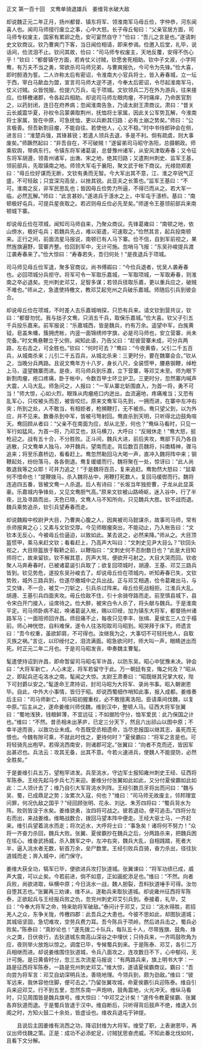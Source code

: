 正文 第一百十回　文鸯单骑退雄兵　姜维背水破大敌 

却说魏正元二年正月，扬州都督、镇东将军、领淮南军马毋丘俭，字仲恭，河东闻喜人也。闻司马师擅行废立之事，心中大怒。长子毋丘甸曰：“父亲官居方面，司马师专权废主，国家有累卵之危，安可宴然自守？”俭曰：“吾儿之言是也。”遂请刺史文钦商议。钦乃曹爽门下客，当日闻俭相请，即来参谒。俭邀入后堂，礼毕，说话间，俭流泪不止。钦问其故，俭曰：“司马师专权废主，天地反覆，安得不伤心乎！”钦曰：“都督镇守方面，若肯仗义讨贼，钦愿舍死相助。钦中子文淑，小字阿鸯，有万夫不当之勇，常欲杀司马师兄弟，与曹爽报仇，今可令为先锋。”俭大喜，即时酹酒为誓。二人诈称太后有密诏，令淮南大小官兵将士，皆入寿春城，立一坛于西，宰白马歃血为盟，宣言司马师大逆不道，今奉太后密诏，令尽起淮南军马，仗义讨贼。众皆悦服。俭提六万兵，屯于项城。文钦领兵二万在外为游兵，往来接应。俭移檄诸郡，令各起兵相助。却说司马师左眼肉瘤，不时痛痒，乃命医官割之，以药封闭，连日在府养病；忽闻淮南告急，乃请太尉王肃商议。肃曰：“昔关云长威震华夏，孙权令吕蒙袭取荆州，抚恤将士家属，因此关公军势瓦解，今淮南将士家属，皆在中原，可急抚恤，更以兵断其归路：必有土崩之势矣。”师曰：“公言极善。但吾新割目瘤，不能自往。若使他人，心又不稳。”时中书侍郎钟会在侧，进言曰：“淮楚兵强，其锋甚锐；若遣人领兵去退，多是不利。倘有疏虞，则大事废矣。”师蹶然起曰：“非吾自在，不可破贼！”遂留弟司马昭守洛阳，总摄朝政。师乘软舆，带病东行。令镇东将军诸葛诞，总督豫州诸军，从安风津取寿春；又令征东将军胡遵，领青州诸军，出谯、宋之地，绝其归路；又遣荆州刺史、监军王基，领前部兵，先取镇南之地。师领大军屯于襄阳，聚文武于帐下商议。光禄勋郑袤曰：“毋丘俭好谋而无断，文钦有勇而无智。今大军出其不意，江、淮之卒锐气正盛，不可轻敌；只宜深沟高垒，以挫其锐。此亚夫之长策也。”监军王基曰：“不可。淮南之反，非军民思乱也；皆因毋丘俭势力所逼，不得已而从之。若大军一临，必然瓦解。”师曰：“此言甚妙。”遂进兵于濦水之上，中军屯于濦桥。基曰：“南顿极好屯兵，可提兵星夜取之。若迟则毋丘俭必先至矣。”师遂令王基领前部兵来南顿城下寨。

却说毋丘俭在项城，闻知司马师自来，乃聚众商议。先锋葛雍曰：“南顿之地，依山傍水，极好屯兵；若魏兵先占，难以驱遣，可速取之。”俭然其言，起兵投南顿来。正行之间，前面流星马报说，南顿已有人马下寨。俭不信，自到军前视之，果然旌旗遍野，营寨齐整。俭回到军中，无计可施。忽哨马飞报：“东吴孙峻提兵渡江袭寿春来了。”俭大惊曰：“寿春若失，吾归何处！”是夜退兵于项城。

司马师见毋丘俭军退，聚多官商议。尚书傅嘏曰：“今俭兵退者，忧吴人袭寿春也。必回项城分兵拒守。将军可令一军取乐嘉城，一军取项城，一军取寿春，则淮南之卒必退矣。兖州刺史邓艾，足智多谋；若领兵径取乐嘉，更以重兵应之，破贼不难也。”师从之，急遣使持檄文，教邓艾起兖州之兵破乐嘉城。师随后引兵到彼会合。

却说毋丘俭在项城，不时差人去乐嘉城哨探，只恐有兵来。请文钦到营共议，钦曰：“都督勿忧。我与拙子文鸯，只消五千兵，取保乐嘉城。”俭大喜。钦父子引五千兵投乐嘉来。前军报说：“乐嘉城西，皆是魏兵，约有万余。遥望中军，白旄黄钺，皂盖朱幡，簇拥虎帐，内竖一面锦绣帅字旗，必是司马师也，安立营寨，尚未完备。”时文鸯悬鞭立于父侧，闻知此语，乃告父曰：“趁彼营寨未成，可分兵两路，左右击之，可全胜也。”钦曰：“何时可去？”鸯曰：“今夜黄昏，父引二千五百兵，从城南杀来；儿引二千五百兵，从城北杀来：三更时分，要在魏寨会合。”钦从之，当晚分兵两路。且说文鸯年方十八岁，身长八尺，全装惯甲，腰悬钢鞭，绰枪上马，遥望魏寨而进。是夜，司马师兵到乐嘉，立下营寨，等邓艾未至。师为眼下新割肉瘤，疮口疼痛，卧于帐中，令数百甲士环立护卫。三更时分，忽然寨内喊声大震，人马大乱。师急问之，人报曰：“一军从寨北斩围直入，为首一将，勇不可当！”师大惊，心如火烈，眼珠从肉瘤疮口内迸出，血流遍地，疼痛难当；又恐有乱军心，只咬被头而忍，被皆咬烂。原来文鸯军马先到，一拥而进，在寨中左冲右突；所到之处，人不敢当，有相拒者，枪搠鞭打，无不被杀。鸯只望父到，以为外应，并不见来。数番杀到中军，皆被弓弩射回。鸯直杀到天明，只听得北边鼓角喧天。鸯回顾从者曰：“父亲不在南面为应，却从北至，何也？”鸯纵马看时，只见一军行如猛风，为首一将，乃邓艾也，跃马横刀，大呼曰：“反贼休走！”鸯大怒，挺枪迎之。战有五十合，不分胜败。正斗间，魏兵大进，前后夹攻，鸯部下兵乃各自逃散，只文鸯单人独马，冲开魏兵，望南而走。背后数百员魏将，抖擞精神，骤马追来；将至乐嘉桥边，看看赶上。鸯忽然勒回马大喝一声，直冲入魏将阵中来；钢鞭起处，纷纷落马，各各倒退。鸯复缓缓而行。魏将聚在一处，惊讶曰：“此人尚敢退我等之众耶！可并力追之！”于是魏将百员，复来追赶。鸯勃然大怒曰：“鼠辈何不惜命也！”提鞭拨马，杀入魏将丛中，用鞭打死数人，复回马缓辔而行。魏将连追四五番，皆被文鸯一人杀退。后人有诗曰：“长坂当年独拒曹，子龙从此显英豪。乐嘉城内争锋处，又见文鸯胆气高。”原来文钦被山路崎岖，迷入谷中，行了半夜，比及寻路而出，天色已晓，文鸯人马不知所向，只见魏兵大胜。钦不战而退。魏兵乘势追杀，钦引兵望寿春而走。

却说魏殿中校尉尹大目，乃曹爽心腹之人，因爽被司马懿谋杀，故事司马师，常有杀师报爽之心；又素与文钦交厚。今见师眼瘤突出，不能动止，乃入帐告曰：“文钦本无反心，今被毋丘俭逼迫，以致如此。某去说之，必然来降。”师从之。大目顶盔惯甲，乘马来赶文钦；看看赶上，乃高声大叫曰：“文刺史见尹大目么？”钦回头视之，大目除盔放于鞍鞒之前，以鞭指曰：“文刺史何不忍耐数日也？”此是大目知师将亡，故来留钦。钦不解其意，厉声大骂，便欲开弓射之。大目大哭而回。钦收聚人马奔寿春时，已被诸葛诞引兵取了；欲复回项城时，胡遵、王基、邓艾三路兵皆到。钦见势危，遂投东吴孙峻去了。却说毋丘俭在项城内，听知寿春已失，文钦势败，城外三路兵到，俭遂尽撤城中之兵出战。正与邓艾相遇，俭令葛雍出马，与艾交锋，不一合，被艾一刀斩之，引兵杀过阵来。毋丘俭死战相拒。江淮兵大乱。胡遵、王基引兵四面夹攻。毋丘俭敌不住，引十余骑夺路而走。前至慎县城下，县令宋白开门接入，设席待之。俭大醉，被宋白令人杀了，将头献与魏兵。于是淮南平定。司马师卧病不起，唤诸葛诞入帐，赐以印绶，加为镇东大将军，都督扬州诸路军马；一面班师回许昌。师目痛不止，每夜只见李丰、张缉、夏侯玄三人立于榻前。师心神恍惚，自料难保，遂令人往洛阳取司马昭到。昭哭拜于床下。师遗言曰：“吾今权重，虽欲卸肩，不可得也。汝继我为之，大事切不可轻托他人，自取灭族之祸。”言讫，以印绶付之，泪流满面。昭急欲问时，师大叫一声，眼睛迸出而死。时正元二年二月也。于是司马昭发丧，申奏魏主曹髦。

髦遣使持诏到许昌，即命暂留司马昭屯军许昌，以防东吴。昭心中犹豫未决。钟会曰：“大将军新亡，人心未定，将军若留守于此。万一朝廷有变，悔之何及？”昭从之，即起兵还屯洛水之南。髦闻之大惊。太尉王肃奏曰：“昭既继其兄掌大权，陛下可封爵以安之。”髦遂命王肃持诏，封司马昭为大将军、录尚书事。昭入朝谢恩毕。自此，中外大小事情，皆归于昭。却说西蜀细作哨知此事，报入成都。姜维奏后主曰：“司马师新亡，司马昭初握重权，必不敢擅离洛阳。臣请乘间伐魏，以复中原。”后主从之，遂命姜维兴师伐魏。维到汉中，整顿人马。征西大将军张翼曰：“蜀地浅狭，钱粮鲜薄，不宜远征；不如据险守分，恤军爱民：此乃保国之计也。”维曰：“不然。昔丞相未出茅庐，已定三分天下，然且六出祁山以图中原；不幸半途而丧，以致功业未成。今吾既受丞相遗命，当尽忠报国以继其志，虽死而无恨也。今魏有隙可乘，不就此时伐之，更待何时？”夏侯霸曰：“将军之言是也。可将轻骑先出枹罕。若得洮西南安，则诸郡可定。”张翼曰：“向者不克而还，皆因军出甚迟也。兵法云：攻其无备，出其不意。今若火速进兵，使魏人不能提防，必然全胜矣。”

于是姜维引兵五万，望枹罕进发。兵至洮水，守边军士报知雍州刺史王经、征西将军陈泰。王经先起马步兵七万来迎。姜维分付张翼如此如此，又分付夏侯霸如此如此：二人领计去了；维乃自引大军背洮水列阵。王经引数员牙将出而问曰：“魏与吴、蜀，已成鼎足之势；汝累次入寇，何也？”维曰：“司马师无故废主，邻邦理宜问罪，何况仇敌之国乎？”经回顾张明、花永、刘达、朱芳四将曰：“蜀兵背水为阵。败则皆没于水矣。姜维骁勇，汝四将可战之。彼若退动，便可追击。”四将分左右而出，来战姜维。维略战数合，拨回马望本阵中便走。王经大驱士马，一齐赶来。维引兵望着洮水而走；将次近水，大呼将士曰：“事急矣！诸将何不努力！”众将一齐奋力杀回，魏兵大败。张翼、夏侯霸抄在魏兵之后，分两路杀来，把魏兵困在垓心。维奋武扬威，杀入魏军之中，左冲右突，魏兵大乱，自相践踏，死者大半，逼入洮水者无数，斩首万余，垒尸数里。王经引败兵百骑，奋力杀出，径往狄道城而走；奔入城中，闭门保守。

姜维大获全功，犒军已毕，便欲进兵攻打狄道城。张翼谏曰：“将军功绩已成，威声大震，可以止矣。今若前进，倘不如意，正如画蛇添足也。”维曰：“不然。向者兵败，尚欲进取，纵横中原；今日洮水一战，魏人胆裂，吾料狄道唾手可得。汝勿自堕其志也。”张翼再三劝谏，维不从，遂勒兵来取狄道城。却说雍州征西将军陈泰，正欲起兵与王经报兵败之仇，忽兖州刺史邓艾引兵到。泰接着，礼毕，艾曰：“今奉大将军之命，特来助将军破敌。”泰问计于邓艾，艾曰：“洮水得胜，若招羌人之众，东争关陇，传檄四郡：此吾兵之大患也。今彼不思如此，却图狄道城；其城垣坚固，急切难攻，空劳兵费力耳。吾今陈兵于项岭，然后进兵击之，蜀兵必败矣。”陈泰曰：“真妙论也！”遂先拨二十队兵，每队五十人，尽带旌旗、鼓角、烽火之类，日伏夜行，去狄道城东南高山深谷之中埋伏；只待兵来，一齐鸣鼓吹角为应，夜则举火放炮以惊之。调度已毕，专候蜀兵到来。于是陈泰、邓艾，各引二万兵相继而进。却说姜维围住狄道城，令兵八面攻之，连攻数日不下，心中郁闷，无计可施。是日黄昏时分，忽三五次流星马报说：“有两路兵来，旗上明书大字：一路是征西将军陈泰，一路是兖州刺史邓艾。”维大惊，遂请夏侯霸商议。霸曰：“吾向尝为将军言：邓艾自幼深明兵法，善晓地理。今领兵到，颇为劲敌。”维曰：“彼军远来，我休容他住脚，便可击之。”乃留张翼攻城，命夏侯霸引兵迎陈泰。维自引兵来迎邓艾。行不到五里，忽然东南一声炮响，鼓角震地，火光冲天。维纵马看时，只见周围皆是魏兵旗号。维大惊曰：“中邓艾之计矣！”遂传令教夏侯霸、张翼各弃狄道而退。于是蜀兵皆退于汉中。维自断后，只听得背后鼓声不绝，维退入剑阁之时，方知火鼓二十余处，皆虚设也。维收兵退屯于钟提。

　　且说后主因姜维有洮西之功，降诏封维为大将军。维受了职，上表谢恩毕，再议出师伐魏之策。正是：成功不必添蛇足，讨贼犹思奋虎威。不知此番北伐如何，且看下文分解。

